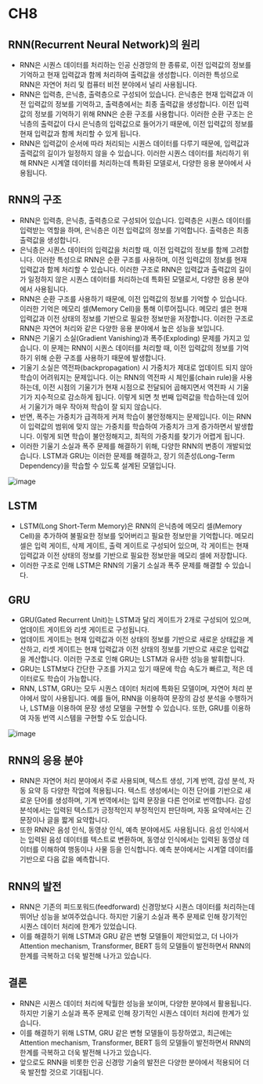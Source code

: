 # CH8

## RNN(Recurrent Neural Network)의 원리

- RNN은 시퀀스 데이터를 처리하는 인공 신경망의 한 종류로, 이전 입력값의 정보를 기억하고 현재 입력값과 함께 처리하여 출력값을 생성합니다. 이러한 특성으로 RNN은 자연어 처리 및 컴퓨터 비전 분야에서 널리 사용됩니다.
- RNN은 입력층, 은닉층, 출력층으로 구성되어 있습니다. 은닉층은 현재 입력값과 이전 입력값의 정보를 기억하고, 출력층에서는 최종 출력값을 생성합니다. 이전 입력값의 정보를 기억하기 위해 RNN은 순환 구조를 사용합니다. 이러한 순환 구조는 은닉층의 출력값이 다시 은닉층의 입력값으로 들어가기 때문에, 이전 입력값의 정보를 현재 입력값과 함께 처리할 수 있게 됩니다.
- RNN은 입력값이 순서에 따라 처리되는 시퀀스 데이터를 다루기 때문에, 입력값과 출력값의 길이가 일정하지 않을 수 있습니다. 이러한 시퀀스 데이터를 처리하기 위해 RNN은 시계열 데이터를 처리하는데 특화된 모델로서, 다양한 응용 분야에서 사용됩니다.

## RNN의 구조

- RNN은 입력층, 은닉층, 출력층으로 구성되어 있습니다. 입력층은 시퀀스 데이터를 입력받는 역할을 하며, 은닉층은 이전 입력값의 정보를 기억합니다. 출력층은 최종 출력값을 생성합니다.
- 은닉층은 시퀀스 데이터의 입력값을 처리할 때, 이전 입력값의 정보를 함께 고려합니다. 이러한 특성으로 RNN은 순환 구조를 사용하며, 이전 입력값의 정보를 현재 입력값과 함께 처리할 수 있습니다. 이러한 구조로 RNN은 입력값과 출력값의 길이가 일정하지 않은 시퀀스 데이터를 처리하는데 특화된 모델로서, 다양한 응용 분야에서 사용됩니다.
- RNN은 순환 구조를 사용하기 때문에, 이전 입력값의 정보를 기억할 수 있습니다. 이러한 기억은 메모리 셀(Memory Cell)을 통해 이루어집니다. 메모리 셀은 현재 입력값과 이전 상태의 정보를 기반으로 필요한 정보만을 저장합니다. 이러한 구조로 RNN은 자연어 처리와 같은 다양한 응용 분야에서 높은 성능을 보입니다.
- RNN은 기울기 소실(Gradient Vanishing)과 폭주(Exploding) 문제를 가지고 있습니다. 이 문제는 RNN이 시퀀스 데이터를 처리할 때, 이전 입력값의 정보를 기억하기 위해 순환 구조를 사용하기 때문에 발생합니다.
- 기울기 소실은 역전파(backpropagation) 시 가중치가 제대로 업데이트 되지 않아 학습이 어려워지는 문제입니다. 이는 RNN의 역전파 시 체인룰(chain rule)을 사용하는데, 이전 시점의 기울기가 현재 시점으로 전달되어 곱해지면서 역전파 시 기울기가 지수적으로 감소하게 됩니다. 이렇게 되면 첫 번째 입력값을 학습하는데 있어서 기울기가 매우 작아져 학습이 잘 되지 않습니다.
- 반면, 폭주는 가중치가 급격하게 커져 학습이 불안정해지는 문제입니다. 이는 RNN이 입력값의 범위에 맞지 않는 가중치를 학습하여 가중치가 크게 증가하면서 발생합니다. 이렇게 되면 학습이 불안정해지고, 최적의 가중치를 찾기가 어렵게 됩니다.
- 이러한 기울기 소실과 폭주 문제를 해결하기 위해, 다양한 RNN의 변종이 개발되었습니다. LSTM과 GRU는 이러한 문제를 해결하고, 장기 의존성(Long-Term Dependency)을 학습할 수 있도록 설계된 모델입니다.

![image](https://github.com/joony0512/KU-Study/assets/109457820/de64c10a-d180-4d5a-b8f7-92caa1111600)
## LSTM

- LSTM(Long Short-Term Memory)은 RNN의 은닉층에 메모리 셀(Memory Cell)을 추가하여 불필요한 정보를 잊어버리고 필요한 정보만을 기억합니다. 메모리 셀은 입력 게이트, 삭제 게이트, 출력 게이트로 구성되어 있으며, 각 게이트는 현재 입력값과 이전 상태의 정보를 기반으로 필요한 정보만을 메모리 셀에 저장합니다.
- 이러한 구조로 인해 LSTM은 RNN의 기울기 소실과 폭주 문제를 해결할 수 있습니다.

## GRU

- GRU(Gated Recurrent Unit)는 LSTM과 달리 게이트가 2개로 구성되어 있으며, 업데이트 게이트와 리셋 게이트로 구성됩니다.
- 업데이트 게이트는 현재 입력값과 이전 상태의 정보를 기반으로 새로운 상태값을 계산하고, 리셋 게이트는 현재 입력값과 이전 상태의 정보를 기반으로 새로운 입력값을 계산합니다. 이러한 구조로 인해 GRU는 LSTM과 유사한 성능을 발휘합니다.
- GRU는 LSTM보다 간단한 구조를 가지고 있기 때문에 학습 속도가 빠르고, 적은 데이터로도 학습이 가능합니다.
- RNN, LSTM, GRU는 모두 시퀀스 데이터 처리에 특화된 모델이며, 자연어 처리 분야에서 많이 사용됩니다. 예를 들어, RNN을 이용하여 문장의 감성 분석을 수행하거나, LSTM을 이용하여 문장 생성 모델을 구현할 수 있습니다. 또한, GRU를 이용하여 자동 번역 시스템을 구현할 수도 있습니다.

![image](https://github.com/joony0512/KU-Study/assets/109457820/be072995-a3d9-4203-8171-4d9113e643b0)

## RNN의 응용 분야

- RNN은 자연어 처리 분야에서 주로 사용되며, 텍스트 생성, 기계 번역, 감성 분석, 자동 요약 등 다양한 작업에 적용됩니다. 텍스트 생성에서는 이전 단어를 기반으로 새로운 단어를 생성하며, 기계 번역에서는 입력 문장을 다른 언어로 번역합니다. 감성 분석에서는 입력된 텍스트가 긍정적인지 부정적인지 판단하며, 자동 요약에서는 긴 문장이나 글을 짧게 요약합니다.
- 또한 RNN은 음성 인식, 동영상 인식, 예측 분야에서도 사용됩니다. 음성 인식에서는 입력된 음성 데이터를 텍스트로 변환하며, 동영상 인식에서는 입력된 동영상 데이터를 이해하여 행동이나 사물 등을 인식합니다. 예측 분야에서는 시계열 데이터를 기반으로 다음 값을 예측합니다.

## RNN의 발전

- RNN은 기존의 피드포워드(feedforward) 신경망보다 시퀀스 데이터를 처리하는데 뛰어난 성능을 보여주었습니다. 하지만 기울기 소실과 폭주 문제로 인해 장기적인 시퀀스 데이터 처리에 한계가 있었습니다.
- 이를 해결하기 위해 LSTM과 GRU 같은 변형 모델들이 제안되었고, 더 나아가 Attention mechanism, Transformer, BERT 등의 모델들이 발전하면서 RNN의 한계를 극복하고 더욱 발전해 나가고 있습니다.

## 결론

- RNN은 시퀀스 데이터 처리에 탁월한 성능을 보이며, 다양한 분야에서 활용됩니다. 하지만 기울기 소실과 폭주 문제로 인해 장기적인 시퀀스 데이터 처리에 한계가 있습니다.
- 이를 해결하기 위해 LSTM, GRU 같은 변형 모델들이 등장하였고, 최근에는 Attention mechanism, Transformer, BERT 등의 모델들이 발전하면서 RNN의 한계를 극복하고 더욱 발전해 나가고 있습니다.
- 앞으로도 RNN을 비롯한 인공 신경망 기술의 발전은 다양한 분야에서 적용되어 더욱 발전할 것으로 기대됩니다.

